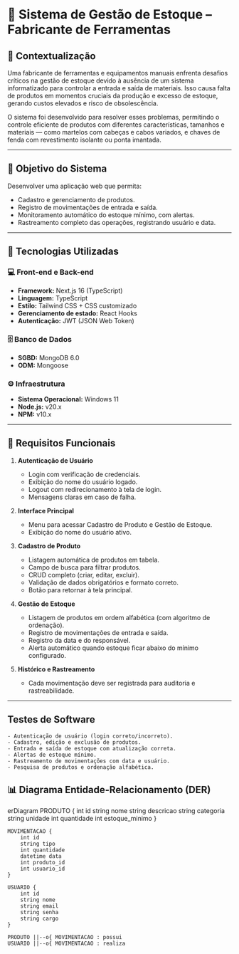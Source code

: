 # 🧰 Sistema de Gestão de Estoque – Fabricante de Ferramentas

## 📖 Contextualização
Uma fabricante de ferramentas e equipamentos manuais enfrenta desafios críticos na gestão de estoque devido à ausência de um sistema informatizado para controlar a entrada e saída de materiais. Isso causa falta de produtos em momentos cruciais da produção e excesso de estoque, gerando custos elevados e risco de obsolescência.  

O sistema foi desenvolvido para resolver esses problemas, permitindo o controle eficiente de produtos com diferentes características, tamanhos e materiais — como martelos com cabeças e cabos variados, e chaves de fenda com revestimento isolante ou ponta imantada.

---

## 🎯 Objetivo do Sistema
Desenvolver uma aplicação web que permita:
- Cadastro e gerenciamento de produtos.
- Registro de movimentações de entrada e saída.
- Monitoramento automático do estoque mínimo, com alertas.
- Rastreamento completo das operações, registrando usuário e data.

---

## 🧩 Tecnologias Utilizadas

### 💻 Front-end e Back-end
- **Framework:** Next.js 16 (TypeScript)
- **Linguagem:** TypeScript
- **Estilo:** Tailwind CSS + CSS customizado
- **Gerenciamento de estado:** React Hooks
- **Autenticação:** JWT (JSON Web Token)

### 🗄️ Banco de Dados
- **SGBD:** MongoDB 6.0
- **ODM:** Mongoose

### ⚙️ Infraestrutura
- **Sistema Operacional:** Windows 11
- **Node.js:** v20.x
- **NPM:** v10.x

---

## 📝 Requisitos Funcionais

1. **Autenticação de Usuário**
   - Login com verificação de credenciais.
   - Exibição do nome do usuário logado.
   - Logout com redirecionamento à tela de login.
   - Mensagens claras em caso de falha.

2. **Interface Principal**
   - Menu para acessar Cadastro de Produto e Gestão de Estoque.
   - Exibição do nome do usuário ativo.

3. **Cadastro de Produto**
   - Listagem automática de produtos em tabela.
   - Campo de busca para filtrar produtos.
   - CRUD completo (criar, editar, excluir).
   - Validação de dados obrigatórios e formato correto.
   - Botão para retornar à tela principal.

4. **Gestão de Estoque**
   - Listagem de produtos em ordem alfabética (com algoritmo de ordenação).
   - Registro de movimentações de entrada e saída.
   - Registro da data e do responsável.
   - Alerta automático quando estoque ficar abaixo do mínimo configurado.

5. **Histórico e Rastreamento**
   - Cada movimentação deve ser registrada para auditoria e rastreabilidade.

---

## Testes de Software ##
    - Autenticação de usuário (login correto/incorreto).
    - Cadastro, edição e exclusão de produtos.
    - Entrada e saída de estoque com atualização correta.
    - Alertas de estoque mínimo.
    - Rastreamento de movimentações com data e usuário.
    - Pesquisa de produtos e ordenação alfabética.

## 📊 Diagrama Entidade-Relacionamento (DER)

erDiagram
    PRODUTO {
        int id
        string nome
        string descricao
        string categoria
        string unidade
        int quantidade
        int estoque_minimo
    }

    MOVIMENTACAO {
        int id
        string tipo
        int quantidade
        datetime data
        int produto_id
        int usuario_id
    }

    USUARIO {
        int id
        string nome
        string email
        string senha
        string cargo
    }

    PRODUTO ||--o{ MOVIMENTACAO : possui
    USUARIO ||--o{ MOVIMENTACAO : realiza

